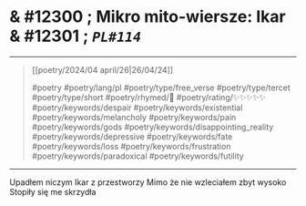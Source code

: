 # & #12300 ; Mikro mito-wiersze: Ikar & #12301 ; *`PL#114`*

---

> [[poetry/2024/04 april/26|26/04/24]]
> 
> #poetry 
> #poetry/lang/pl 
> #poetry/type/free_verse #poetry/type/tercet #poetry/type/short 
> #poetry/rhymed/🔴 
> #poetry/rating/✨✨✨✨✨ 
> #poetry/keywords/despair #poetry/keywords/existential #poetry/keywords/melancholy #poetry/keywords/pain #poetry/keywords/gods #poetry/keywords/disappointing_reality #poetry/keywords/depressive #poetry/keywords/fate #poetry/keywords/loss #poetry/keywords/frustration #poetry/keywords/paradoxical #poetry/keywords/futility 

---

Upadłem niczym Ikar z przestworzy
Mimo że nie wzleciałem zbyt wysoko
Stopiły się me skrzydła

